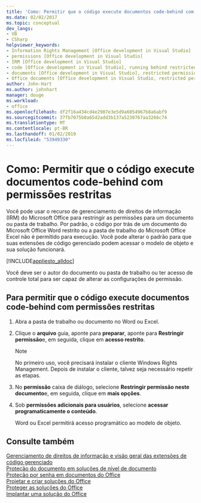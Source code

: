 ```yaml
---
title: 'Como: Permitir que o código execute documentos code-behind com permissões restritas'
ms.date: 02/02/2017
ms.topic: conceptual
dev_langs:
- VB
- CSharp
helpviewer_keywords:
- Information Rights Management [Office development in Visual Studio]
- permissions [Office development in Visual Studio]
- IRM [Office development in Visual Studio]
- code [Office development in Visual Studio], running behind restricted documents
- documents [Office development in Visual Studio], restricted permissions
- Office documents [Office development in Visual Studio, restricted permissions
author: John-Hart
ms.author: johnhart
manager: douge
ms.workload:
- office
ms.openlocfilehash: df2f16a434cd4e2907e3e5d9a6054967b8a6abf9
ms.sourcegitcommit: 37fb7075b0a65d2add3b137a5230767aa3266c74
ms.translationtype: MT
ms.contentlocale: pt-BR
ms.lasthandoff: 01/02/2019
ms.locfileid: "53949330"
---
```

# <a name="how-to-permit-code-to-run-behind-documents-with-restricted-permissions"></a>Como: Permitir que o código execute documentos code-behind com permissões restritas
  Você pode usar o recurso de gerenciamento de direitos de informação (IRM) do Microsoft Office para restringir as permissões para um documento ou pasta de trabalho. Por padrão, o código por trás de um documento do Microsoft Office Word restrito ou a pasta de trabalho do Microsoft Office Excel não é permitido para execução. Você pode alterar o padrão para que suas extensões de código gerenciado podem acessar o modelo de objeto e sua solução funcionará.  
  
 [!INCLUDE[appliesto_alldoc](../vsto/includes/appliesto-alldoc-md.md)]  
  
 Você deve ser o autor do documento ou pasta de trabalho ou ter acesso de controle total para ser capaz de alterar as configurações de permissão.  
  
## <a name="to-permit-code-to-run-behind-documents-with-restricted-permissions"></a>Para permitir que o código execute documentos code-behind com permissões restritas  
  
1. Abra a pasta de trabalho ou documento no Word ou Excel.  
  
2. Clique o **arquivo** guia, aponte para **preparar**, aponte para **Restringir permissão**e, em seguida, clique em **acesso restrito**.  
  
   > [!NOTE]  
   >  No primeiro uso, você precisará instalar o cliente Windows Rights Management. Depois de instalar o cliente, talvez seja necessário repetir as etapas.  
  
3. No **permissão** caixa de diálogo, selecione **Restringir permissão neste documento**e, em seguida, clique em **mais opções**.  
  
4. Sob **permissões adicionais para usuários**, selecione **acessar programaticamente o conteúdo**.  
  
   Word ou Excel permitirá acesso programático ao modelo de objeto.  
  
## <a name="see-also"></a>Consulte também  
 [Gerenciamento de direitos de informação e visão geral das extensões de código gerenciado](../vsto/information-rights-management-and-managed-code-extensions-overview.md)   
 [Proteção do documento em soluções de nível de documento](../vsto/document-protection-in-document-level-solutions.md)   
 [Proteção por senha em documentos do Office](../vsto/password-protection-on-office-documents.md)   
 [Projetar e criar soluções do Office](../vsto/designing-and-creating-office-solutions.md)   
 [Proteger as soluções do Office](../vsto/securing-office-solutions.md)   
 [Implantar uma solução do Office](../vsto/deploying-an-office-solution.md)  
